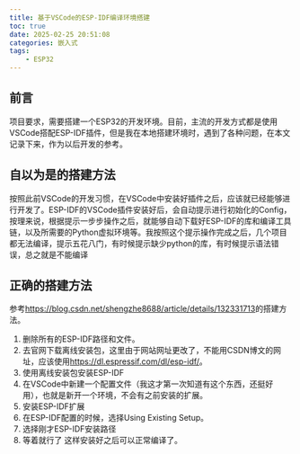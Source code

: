```yaml
---
title: 基于VSCode的ESP-IDF编译环境搭建
toc: true
date: 2025-02-25 20:51:08
categories: 嵌入式
tags:
    - ESP32
---
```


## 前言
项目要求，需要搭建一个ESP32的开发环境。目前，主流的开发方式都是使用VSCode搭配ESP-IDF插件，但是我在本地搭建环境时，遇到了各种问题，在本文记录下来，作为以后开发的参考。

<!-- more -->

## 自以为是的搭建方法
按照此前VSCode的开发习惯，在VSCode中安装好插件之后，应该就已经能够进行开发了。ESP-IDF的VSCode插件安装好后，会自动提示进行初始化的Config，按理来说，根据提示一步步操作之后，就能够自动下载好ESP-IDF的库和编译工具链，以及所需要的Python虚拟环境等。我按照这个提示操作完成之后，几个项目都无法编译，提示五花八门，有时候提示缺少python的库，有时候提示语法错误，总之就是不能编译

## 正确的搭建方法
参考<https://blog.csdn.net/shengzhe8688/article/details/132331713>的搭建方法。
1. 删除所有的ESP-IDF路径和文件。
2. 去官网下载离线安装包，这里由于网站网址更改了，不能用CSDN博文的网址，应该使用<https://dl.espressif.com/dl/esp-idf/>。
3. 使用离线安装包安装ESP-IDF
4. 在VSCode中新建一个配置文件（我这才第一次知道有这个东西，还挺好用），也就是新开一个环境，不会有之前安装的扩展。
5. 安装ESP-IDF扩展
6. 在ESP-IDF配置的时候，选择Using Existing Setup。
7. 选择刚才ESP-IDF安装路径
8. 等着就行了
这样安装好之后可以正常编译了。